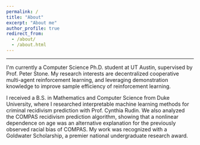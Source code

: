 ```yaml
---
permalink: /
title: "About"
excerpt: "About me"
author_profile: true
redirect_from: 
  - /about/
  - /about.html
---
```


------
I'm currently a Computer Science Ph.D. student at UT Austin, supervised by Prof. Peter Stone. My research interests are decentralized cooperative multi-agent reinforcement learning, and leveraging demonstration knowledge to improve sample efficiency of reinforcement learning.


I received a B.S. in Mathematics and Computer Science from Duke University, where I researched interpretable machine learning methods for criminal recidivism prediction with Prof. Cynthia Rudin. We also analyzed the COMPAS recidivism prediction algorithm, showing that a nonlinear dependence on age was an alternative explanation for the previously observed racial bias of COMPAS. My work was recognized with a Goldwater Scholarship, a premier national undergraduate research award. 